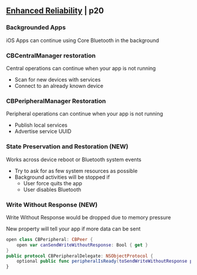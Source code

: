 
## [Enhanced Reliability](2-enhanced-reliability.md) | p20

### Backgrounded Apps

iOS Apps can continue using Core Bluetooth in the background


### CBCentralManager restoration

Central operations can continue when your app is not running

- Scan for new devices with services
- Connect to an already known device



### CBPeripheralManager Restoration
Peripheral operations can continue when your app is not running

- Publish local services
- Advertise service UUID


### State Preservation and Restoration (NEW)

Works across device reboot or Bluetooth system events

- Try to ask for as few system resources as possible 
- Background activities will be stopped if
  - User force quits the app
  - User disables Bluetooth



### Write Without Response (NEW)

Write Without Response would be dropped due to memory pressure

New property will tell your app if more data can be sent


```swift
open class CBPeripheral: CBPeer {
    open var canSendWriteWithoutResponse: Bool { get }
}
public protocol CBPeripheralDelegate: NSObjectProtocol {
    optional public func peripheralIsReady(toSendWriteWithoutResponse peripheral: CBPeripheral) 
}

```

